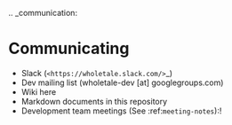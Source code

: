 
.. _communication:

Communicating
=============

  - Slack (`<https://wholetale.slack.com/>`_)
  - Dev mailing list (wholetale-dev [at] googlegroups.com)
  - Wiki here
  - Markdown documents in this repository
  - Development team meetings (See :ref:`meeting-notes`):!

